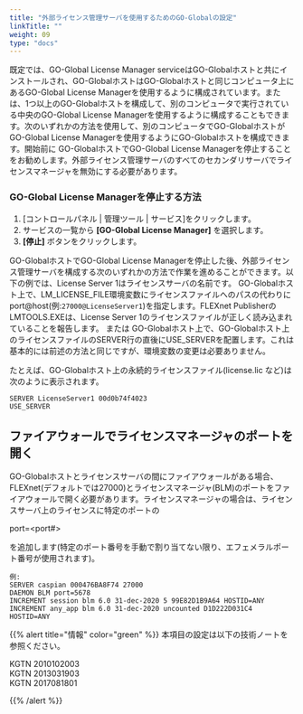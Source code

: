 ```yaml
---
title: "外部ライセンス管理サーバを使用するためのGO-Globalの設定"
linkTitle: ""
weight: 09
type: "docs"
---
```


既定では、GO-Global License Manager serviceはGO-Globalホストと共にインストールされ、GO-GlobalホストはGO-Globalホストと同じコンピュータ上にあるGO-Global License Managerを使用するように構成されています。または、1つ以上のGO-Globalホストを構成して、別のコンピュータで実行されている中央のGO-Global License Managerを使用するように構成することもできます。次のいずれかの方法を使用して、別のコンピュータでGO-GlobalホストがGO-Global License Managerを使用するようにGO-Globalホストを構成できます。開始前に GO-GlobalホストでGO-Global License Managerを停止することをお勧めします。外部ライセンス管理サーバのすべてのセカンダリサーバでライセンスマネージャを無効にする必要があります。

### GO-Global License Managerを停止する方法

1. [コントロールパネル | 管理ツール | サービス]をクリックします。
2. サービスの一覧から **[GO-Global License Manager]** を選択します。
3. **[停止]** ボタンをクリックします。

GO-GlobalホストでGO-Global License Managerを停止した後、外部ライセンス管理サーバを構成する次のいずれかの方法で作業を進めることができます。以下の例では、License Server 1はライセンスサーバの名前です。
GO-Globalホスト上で、LM_LICENSE_FILE環境変数にライセンスファイルへのパスの代わりにport@host(例:`27000@LicenseServer1`)を指定します。FLEXnet PublisherのLMTOOLS.EXEは、License Server 1のライセンスファイルが正しく読み込まれていることを報告します。
または
GO-Globalホスト上で、GO-Globalホスト上のライセンスファイルのSERVER行の直後にUSE_SERVERを配置します。これは基本的には前述の方法と同じですが、環境変数の変更は必要ありません。

たとえば、GO-Globalホスト上の永続的ライセンスファイル(license.lic など)は次のように表示されます。

```
SERVER LicenseServer1 00d0b74f4023
USE_SERVER
```

## ファイアウォールでライセンスマネージャのポートを開く
GO-Globalホストとライセンスサーバの間にファイアウォールがある場合、FLEXnet(デフォルトでは27000)とライセンスマネージャ(BLM)のポートをファイアウォールで開く必要があります。ライセンスマネージャの場合は、ライセンスサーバ上のライセンスに特定のポートの

port=<port#> 

を追加します(特定のポート番号を手動で割り当てない限り、エフェメラルポート番号が使用されます)。

```
例:
SERVER caspian 000476BA8F74 27000
DAEMON BLM port=5678
INCREMENT session blm 6.0 31-dec-2020 5 99E82D1B9A64 HOSTID=ANY
INCREMENT any_app blm 6.0 31-dec-2020 uncounted D1D222D031C4
HOSTID=ANY
```

{{% alert title="情報" color="green" %}}
本項目の設定は以下の技術ノートを参照ください。

KGTN 2010102003<br>
KGTN 2013031903<br>
KGTN 2017081801<br>

{{% /alert %}}
